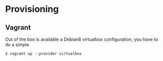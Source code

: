 # Provisioning

## Vagrant

Out of the box is available a Debian8 virtualbox configuration, you have
to do a simple

    $ vagrant up --provider virtualbox

